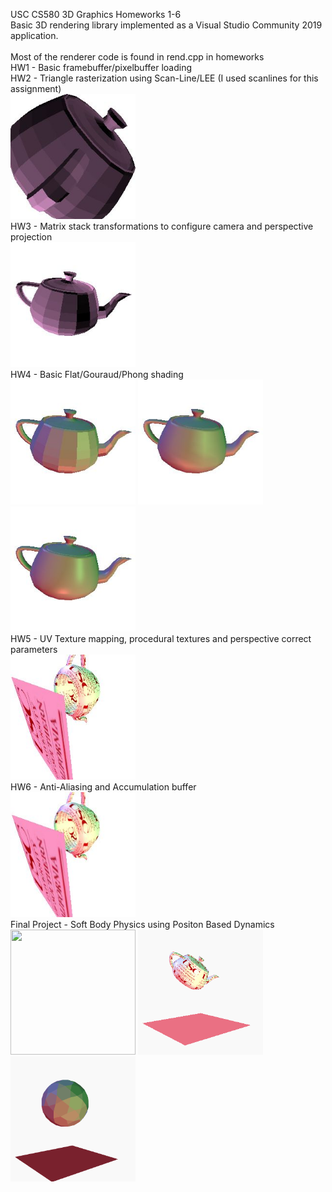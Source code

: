 USC CS580 3D Graphics Homeworks 1-6\
Basic 3D rendering library implemented as a Visual Studio Community 2019 application.\
\
Most of the renderer code is found in rend.cpp in homeworks\
HW1 - Basic framebuffer/pixelbuffer loading\
HW2 - Triangle rasterization using Scan-Line/LEE (I used scanlines for this assignment)\
<img src="./sample_images/output2.jpg" width="200" height="200" />\
HW3 - Matrix stack transformations to configure camera and perspective projection\
<img src="./sample_images/output3.jpg" width="200" height="200" />\
HW4 - Basic Flat/Gouraud/Phong shading\
<img src="./sample_images/output4_flat.jpg" width="200" height="200" />
<img src="./sample_images/output4_gouraud.jpg" width="200" height="200" />
<img src="./sample_images/output4_phong.jpg" width="200" height="200" />\
HW5 - UV Texture mapping, procedural textures and perspective correct parameters\
<img src="./sample_images/output5.jpg" width="200" height="200" />\
HW6 - Anti-Aliasing and Accumulation buffer\
<img src="./sample_images/output6.jpg" width="200" height="200" />\
Final Project - Soft Body Physics using Positon Based Dynamics\
<img src="./sample_images/volLine.gif" width="200" height="200" />
<img src="./sample_images/teapot_ground_textured.gif" width="200" height="200" />
<img src="./sample_images/ball_linevol.gif" width="200" height="200" />

